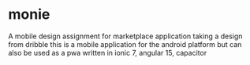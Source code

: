 # monie
A mobile design assignment for marketplace application taking a design from dribble
this is a mobile application for the android platform but can also be used as a pwa
written in ionic 7, angular 15, capacitor
